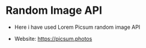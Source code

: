 # Random Image API

- Here i have used Lorem Picsum random image API 

- Website: https://picsum.photos